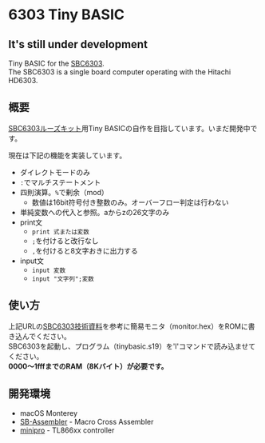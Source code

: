 # 6303 Tiny BASIC
## It's still under development
Tiny BASIC for the [SBC6303](https://vintagechips.wordpress.com/2018/04/26/sbc6303ルーズキット/).  
The SBC6303 is a single board computer operating with the Hitachi HD6303.

## 概要
[SBC6303ルーズキット](https://vintagechips.wordpress.com/2018/04/26/sbc6303ルーズキット/)用Tiny BASICの自作を目指しています。いまだ開発中です。

現在は下記の機能を実装しています。

- ダイレクトモードのみ
- `:`でマルチステートメント
- 四則演算。`%`で剰余（mod）
  - 数値は16bit符号付き整数のみ。オーバーフロー判定は行わない
- 単純変数への代入と参照。aからzの26文字のみ
- print文
  - `print 式または変数`
  - `;`を付けると改行なし
  - `,`を付けると8文字おきに出力する
- input文
  - `input 変数`
  - `input "文字列";変数`

## 使い方
上記URLの[SBC6303技術資料](http://www.amy.hi-ho.ne.jp/officetetsu/storage/sbc6303_techdata.pdf)を参考に簡易モニタ（monitor.hex）をROMに書き込んでください。  
SBC6303を起動し、プログラム（tinybasic.s19）を'l'コマンドで読み込ませてください。  
**$0000〜$1fffまでのRAM（8Kバイト）が必要です。**

## 開発環境
- macOS Monterey
- [SB-Assembler](https://www.sbprojects.net/sbasm/) - Macro Cross Assembler
- [minipro](https://gitlab.com/DavidGriffith/minipro.git) - TL866xx controller
